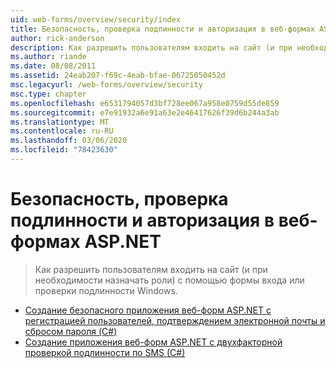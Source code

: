 ```yaml
---
uid: web-forms/overview/security/index
title: Безопасность, проверка подлинности и авторизация в веб-формах ASP.NET | Документация Майкрософт
author: rick-anderson
description: Как разрешить пользователям входить на сайт (и при необходимости назначать роли) с помощью формы входа или проверки подлинности Windows.
ms.author: riande
ms.date: 08/08/2011
ms.assetid: 24eab207-f69c-4eab-bfae-06725050452d
msc.legacyurl: /web-forms/overview/security
msc.type: chapter
ms.openlocfilehash: e6531794057d3bf728ee067a958e0759d55de859
ms.sourcegitcommit: e7e91932a6e91a63e2e46417626f39d6b244a3ab
ms.translationtype: MT
ms.contentlocale: ru-RU
ms.lasthandoff: 03/06/2020
ms.locfileid: "78423630"
---
```

# <a name="security-authentication-and-authorization-in-aspnet-web-forms"></a>Безопасность, проверка подлинности и авторизация в веб-формах ASP.NET

> Как разрешить пользователям входить на сайт (и при необходимости назначать роли) с помощью формы входа или проверки подлинности Windows.

- [Создание безопасного приложения веб-форм ASP.NET с регистрацией пользователей, подтверждением электронной почты и сбросом пароля (C#)](create-a-secure-aspnet-web-forms-app-with-user-registration-email-confirmation-and-password-reset.md)
- [Создание приложения веб-форм ASP.NET с двухфакторной проверкой подлинности по SMS (C#)](create-an-aspnet-web-forms-app-with-sms-two-factor-authentication.md)
